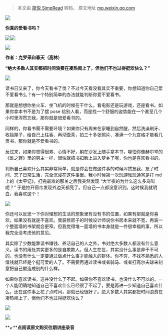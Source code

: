 > 本文由 [简悦 SimpRead](http://ksria.com/simpread/) 转码， 原文地址 [mp.weixin.qq.com](https://mp.weixin.qq.com/s/FudEj7gxo4SvVfPlz_c82A)

![](https://mmbiz.qpic.cn/mmbiz_jpg/N4s5tLcAaicg8CK45ymv1VmAbibx2s6C2LH261cEB7W8shtLGnl04NF6CjTsicc3kibmQft3xCuGFJjOmJhfQywJAg/640?wx_fmt=jpeg)

**你真的爱看书吗？**

![](https://mmbiz.qpic.cn/mmbiz_jpg/N4s5tLcAaicjCVvVIUjdSXyicOahrIsZMNHYs22BJJn4CibLiamRMh6bAaicqQpD0hoke53jvWNaaFaicicPvABkEZ8Dw/640?wx_fmt=jpeg&wxfrom=5&wx_lazy=1&wx_co=1)![](https://mmbiz.qpic.cn/mmbiz_jpg/N4s5tLcAaicjCVvVIUjdSXyicOahrIsZMNHYs22BJJn4CibLiamRMh6bAaicqQpD0hoke53jvWNaaFaicicPvABkEZ8Dw/640?wx_fmt=jpeg&wxfrom=5&wx_lazy=1&wx_co=1)

![](https://mmbiz.qpic.cn/mmbiz_jpg/N4s5tLcAaich18St4Fxe59wNTp5BEFzdayYdINSQdoywebRZ2ryHO43agP8OqZnRO8Opwg6Q2vmUkF8QR2tOrbg/640?wx_fmt=jpeg&wxfrom=5&wx_lazy=1&wx_co=1)

**作者：克罗采和春天（高林）**

**“绝大多数人其实都把时间浪费在凑热闹上了，但他们不也过得挺欢快么？”**

![](https://mmbiz.qpic.cn/mmbiz_png/N4s5tLcAaichiakNxNpoCychaUWLnQc17ydsMz3uNibw5ucKicSSQ4JZhXs9z1upCIUicWNIT5bSTyxWkibVyF4eRyAQ/640?wx_fmt=jpeg&wxfrom=5&wx_lazy=1&wx_co=1)

读书日又来了，你今天看书了伐？不过今天看没看其实不重要，你想知道你自己爱不爱看书么？有一个特别简单的办法就能判断你爱不爱看书。

那就是想想你坐火车、坐飞机的时候在干什么，看电影还是玩游戏，还是看书。如果你拿本书不是为了摆 pose 给别人看，而是找一个舒服的姿势能在一个甚至几个小时里浑然忘我，那你就是很爱看书的。  

同样的，你看书需不需要环境？如果你只有周末在家睡到自然醒，然后洗澡刷牙、收拾屋子，给自己上柱香、再沏壶茶，拍三十多张照片、凑满一个九宫格才能看几页书，那你就是不爱看书的。

反过来，如果你觉得很累、心情不好，躺在沙发上随手拿本书，哪怕你像赫尔岑的《谁之罪》里的男主一样，很快就把书扣脸上进入梦乡了呢，你也是喜欢看书的。

判断自己喜欢什么其实非常简单，就是你会在做这件事的时候浑然忘我，忘了时间、忘了日常生活，完全沉浸在这件事里。我小时候第一次玩游戏玩通宵是打 md 上的《太平记》，打完最难的那关之后我突然发现 “大半夜的为什么这么多鸟叫呢？” 于是拉开窗帘发现外边天都亮了。但自己一点都没意识到。这时候我就明白，我喜欢这个！

![](https://mmbiz.qpic.cn/mmbiz_png/N4s5tLcAaicg8CK45ymv1VmAbibx2s6C2LYLslkV9qXINiaqEhoMIlDFAagKiaeRDZ6nGng63U5A3KDxGklUQMLY0g/640?wx_fmt=png)

你还可以反思一下你对理想的生活的想象里有没有书的位置，如果有那就是你喜欢，如果没有就是不喜欢。我装修房子的时候设计师说你书房本来就不宽，再装一个整面墙的书架就会更窄。但我觉得堆一面墙的书本身就是一件很幸福的事，所以我完全没考虑他的意见。

其实除了少数能靠读书赚钱、养活自己的人之外，书对绝大多数人都没有什么意义。读书的用处其实更多的是自欺欺人。但人生在世，其实没什么事是非干不可的。也没有什么一定要通过做点什么事才能融入的群体。你不穷、不找不熟悉的人借钱就已经是个挺可爱的人了。不需要再通过读书或者骑马、或者打高尔夫球来刻意把自己塑造成别的什么样。

如果你喜欢读书，这并没什么了不起。如果你不喜欢读书，也没什么不可以的。一个人能明确地知道自己不喜欢什么已经很了不起了，要是再进一步知道自己喜欢什么，还在这件事上花了点时间，那就已经很好了。绝大多数人其实都把时间浪费在凑热闹上了，但他们不也过得挺欢快么？

![](https://mmbiz.qpic.cn/mmbiz_gif/N4s5tLcAaich3J02tl3OzEemBcB7PC83BjaSyxGIVHW6TMPTX8cNUESzzSR9jj8cPNRgRFtBM8oAslFLylFFhXw/640?wx_fmt=gif&wxfrom=5&wx_lazy=1)

![](https://mmbiz.qpic.cn/mmbiz_png/N4s5tLcAaicjibL4OGEVCPwMrPgNHhlhrsFHWibcxhe9R2opxVGwF2tibw3xrV4EpEiaF4EPcYg8rMINVd99ZjibEhcg/640?wx_fmt=jpeg&wxfrom=5&wx_lazy=1&wx_co=1)

**↙****点阅读原文购买往期讲座录音**